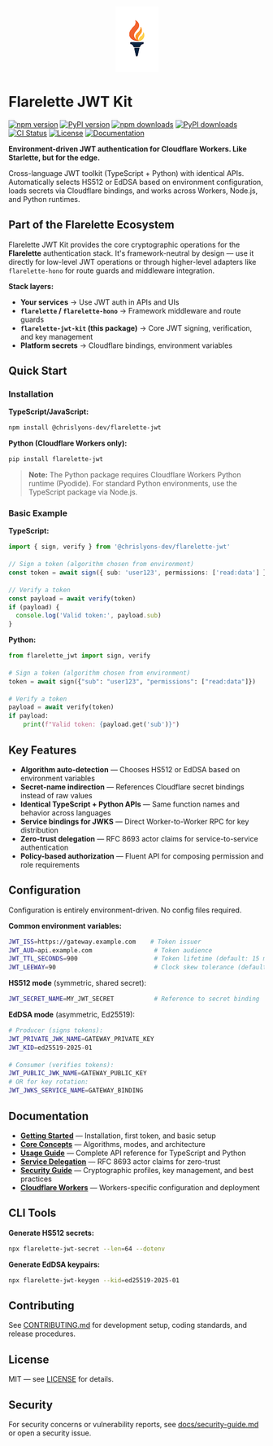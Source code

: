 <p align="center">
  <picture>
    <source media="(prefers-color-scheme: dark)" srcset="docs/images/flarelette-dark-mode-128.png">
    <source media="(prefers-color-scheme: light)" srcset="docs/images/flarelette-logo-light-mode.png">
    <img alt="Flarelette JWT Kit" src="docs/images/flarelette-light-mode-128.png">
  </picture>
</p>

# Flarelette JWT Kit

[![npm version](https://img.shields.io/npm/v/@chrislyons-dev/flarelette-jwt.svg?style=flat-square&logo=npm&label=npm)](https://www.npmjs.com/package/@chrislyons-dev/flarelette-jwt)
[![PyPI version](https://img.shields.io/pypi/v/flarelette-jwt.svg?style=flat-square&logo=pypi&label=pypi)](https://pypi.org/project/flarelette-jwt/)
[![npm downloads](https://img.shields.io/npm/dm/@chrislyons-dev/flarelette-jwt.svg?style=flat-square&label=npm%20downloads)](https://www.npmjs.com/package/@chrislyons-dev/flarelette-jwt)
[![PyPI downloads](https://img.shields.io/pypi/dm/flarelette-jwt.svg?style=flat-square&label=pypi%20downloads)](https://pypi.org/project/flarelette-jwt/)
[![CI Status](https://img.shields.io/github/actions/workflow/status/chrislyons-dev/flarelette-jwt-kit/ci.yml?branch=main&style=flat-square&logo=github&label=ci)](https://github.com/chrislyons-dev/flarelette-jwt-kit/actions/workflows/ci.yml)
[![License](https://img.shields.io/github/license/chrislyons-dev/flarelette-jwt-kit.svg?style=flat-square&label=license)](https://github.com/chrislyons-dev/flarelette-jwt-kit/blob/main/LICENSE)
[![Documentation](https://img.shields.io/badge/docs-github%20pages-blue?style=flat-square&logo=readme)](https://chrislyons-dev.github.io/flarelette-jwt-kit/)

**Environment-driven JWT authentication for Cloudflare Workers. Like Starlette, but for the edge.**

Cross-language JWT toolkit (TypeScript + Python) with identical APIs. Automatically selects HS512 or EdDSA based on environment configuration, loads secrets via Cloudflare bindings, and works across Workers, Node.js, and Python runtimes.

## Part of the Flarelette Ecosystem

Flarelette JWT Kit provides the core cryptographic operations for the **Flarelette** authentication stack. It's framework-neutral by design — use it directly for low-level JWT operations or through higher-level adapters like `flarelette-hono` for route guards and middleware integration.

**Stack layers:**

- **Your services** → Use JWT auth in APIs and UIs
- **`flarelette` / `flarelette-hono`** → Framework middleware and route guards
- **`flarelette-jwt-kit` (this package)** → Core JWT signing, verification, and key management
- **Platform secrets** → Cloudflare bindings, environment variables

## Quick Start

### Installation

**TypeScript/JavaScript:**

```bash
npm install @chrislyons-dev/flarelette-jwt
```

**Python (Cloudflare Workers only):**

```bash
pip install flarelette-jwt
```

> **Note:** The Python package requires Cloudflare Workers Python runtime (Pyodide). For standard Python environments, use the TypeScript package via Node.js.

### Basic Example

**TypeScript:**

```typescript
import { sign, verify } from '@chrislyons-dev/flarelette-jwt'

// Sign a token (algorithm chosen from environment)
const token = await sign({ sub: 'user123', permissions: ['read:data'] })

// Verify a token
const payload = await verify(token)
if (payload) {
  console.log('Valid token:', payload.sub)
}
```

**Python:**

```python
from flarelette_jwt import sign, verify

# Sign a token (algorithm chosen from environment)
token = await sign({"sub": "user123", "permissions": ["read:data"]})

# Verify a token
payload = await verify(token)
if payload:
    print(f"Valid token: {payload.get('sub')}")
```

## Key Features

- **Algorithm auto-detection** — Chooses HS512 or EdDSA based on environment variables
- **Secret-name indirection** — References Cloudflare secret bindings instead of raw values
- **Identical TypeScript + Python APIs** — Same function names and behavior across languages
- **Service bindings for JWKS** — Direct Worker-to-Worker RPC for key distribution
- **Zero-trust delegation** — RFC 8693 actor claims for service-to-service authentication
- **Policy-based authorization** — Fluent API for composing permission and role requirements

## Configuration

Configuration is entirely environment-driven. No config files required.

**Common environment variables:**

```bash
JWT_ISS=https://gateway.example.com    # Token issuer
JWT_AUD=api.example.com                 # Token audience
JWT_TTL_SECONDS=900                     # Token lifetime (default: 15 min)
JWT_LEEWAY=90                           # Clock skew tolerance (default: 90 sec)
```

**HS512 mode** (symmetric, shared secret):

```bash
JWT_SECRET_NAME=MY_JWT_SECRET           # Reference to secret binding
```

**EdDSA mode** (asymmetric, Ed25519):

```bash
# Producer (signs tokens):
JWT_PRIVATE_JWK_NAME=GATEWAY_PRIVATE_KEY
JWT_KID=ed25519-2025-01

# Consumer (verifies tokens):
JWT_PUBLIC_JWK_NAME=GATEWAY_PUBLIC_KEY
# OR for key rotation:
JWT_JWKS_SERVICE_NAME=GATEWAY_BINDING
```

## Documentation

- **[Getting Started](./docs/getting-started.md)** — Installation, first token, and basic setup
- **[Core Concepts](./docs/core-concepts.md)** — Algorithms, modes, and architecture
- **[Usage Guide](./docs/usage-guide.md)** — Complete API reference for TypeScript and Python
- **[Service Delegation](./docs/service-delegation.md)** — RFC 8693 actor claims for zero-trust
- **[Security Guide](./docs/security-guide.md)** — Cryptographic profiles, key management, and best practices
- **[Cloudflare Workers](./docs/cloudflare-workers.md)** — Workers-specific configuration and deployment

## CLI Tools

**Generate HS512 secrets:**

```bash
npx flarelette-jwt-secret --len=64 --dotenv
```

**Generate EdDSA keypairs:**

```bash
npx flarelette-jwt-keygen --kid=ed25519-2025-01
```

## Contributing

See [CONTRIBUTING.md](./CONTRIBUTING.md) for development setup, coding standards, and release procedures.

## License

MIT — see [LICENSE](./LICENSE) for details.

## Security

For security concerns or vulnerability reports, see [docs/security-guide.md](./docs/security-guide.md) or open a security issue.
